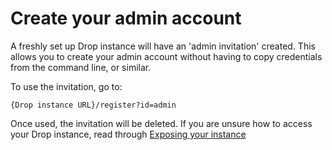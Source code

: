 # Create your admin account
A freshly set up Drop instance will have an 'admin invitation' created. This allows you to create your admin account without having to copy credentials from the command line, or similar.

To use the invitation, go to:
```
{Drop instance URL}/register?id=admin
```

Once used, the invitation will be deleted. If you are unsure how to access your Drop instance, read through [Exposing your instance](/docs/guides/exposing)